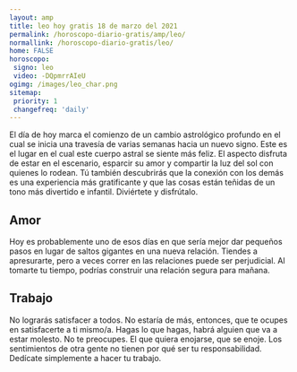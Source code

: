 ```yaml
---
layout: amp
title: leo hoy gratis 18 de marzo del 2021 
permalink: /horoscopo-diario-gratis/amp/leo/
normallink: /horoscopo-diario-gratis/leo/
home: FALSE
horoscopo:
 signo: leo
 video: -DQpmrrAIeU
ogimg: /images/leo_char.png
sitemap:
 priority: 1
 changefreq: 'daily'
---
```



El día de hoy marca el comienzo de un cambio astrológico profundo en el cual se inicia una travesía de varias semanas hacia un nuevo signo. Este es el lugar en el cual este cuerpo astral se siente más feliz. El aspecto disfruta de estar en el escenario, esparcir su amor y compartir la luz del sol con quienes lo rodean. Tú también descubrirás que la conexión con los demás es una experiencia más gratificante y que las cosas están teñidas de un tono más divertido e infantil. Diviértete y disfrútalo.

## Amor

Hoy es probablemente uno de esos días en que sería mejor dar pequeños pasos en lugar de saltos gigantes en una nueva relación. Tiendes a apresurarte, pero a veces correr en las relaciones puede ser perjudicial. Al tomarte tu tiempo, podrías construir una relación segura para mañana.

## Trabajo

No lograrás satisfacer a todos. No estaría de más, entonces, que te ocupes en satisfacerte a ti mismo/a. Hagas lo que hagas, habrá alguien que va a estar molesto. No te preocupes. El que quiera enojarse, que se enoje. Los sentimientos de otra gente no tienen por qué ser tu responsabilidad. Dedícate simplemente a hacer tu trabajo.